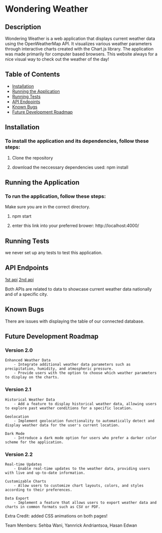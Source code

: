 

# Wondering Weather 

## Description
Wondering Weather is a web application that displays current weather data using the OpenWeatherMap API. It visualizes various weather parameters through interactive charts created with the Chart.js library. The application was made primarily for computer based browsers. This website always for a nice visual way to check out the weather of the day! 

## Table of Contents
- [Installation](#installation)
- [Running the Application](#running-the-application)
- [Running Tests](#running-tests)
- [API Endpoints](#api-endpoints)
- [Known Bugs](#known-bugs)
- [Future Development Roadmap](#future-development-roadmap)

## Installation

### To install the application and its dependencies, follow these steps:

1. Clone the repository

2. download the neccessary dependencies used: 
    npm install

## Running the Application

### To run the application, follow these steps:
Make sure you are in the correct directory.

1. npm start

2. enter this link into your preferred brower: http://localhost:4000/

## Running Tests

we never set up any tests to test this application.

## API Endpoints

[1st api](https://api.openweathermap.org/data/2.5/forecast)
[2nd api](https://www.weather.gov/documentation/services-web-api#/default/alerts_active_count)

Both APIs are related to data to showcase current weather data nationally and of a specific city. 


## Known Bugs
There are issues with displaying the table of our connected database. 

## Future Development Roadmap

### Version 2.0

    Enhanced Weather Data
        - Integrate additional weather data parameters such as precipitation, humidity, and atmospheric pressure.
        - Provide users with the option to choose which weather parameters to display on the charts.

### Version 2.1
    Historical Weather Data
        - Add a feature to display historical weather data, allowing users to explore past weather conditions for a specific location.
    
    Geolocation
        - Implement geolocation functionality to automatically detect and display weather data for the user's current location.

    Dark Mode
        - Introduce a dark mode option for users who prefer a darker color scheme for the application.

### Version 2.2

    Real-time Updates
        - Enable real-time updates to the weather data, providing users with live and up-to-date information.

    Customizable Charts
        - Allow users to customize chart layouts, colors, and styles according to their preferences.

    Data Export
        - Implement a feature that allows users to export weather data and charts in common formats such as CSV or PDF.


Extra Credit: added CSS animations on both pages!

Team Members: Sehba Wani, Yannrick Andriantsoa, Hasan Edwan